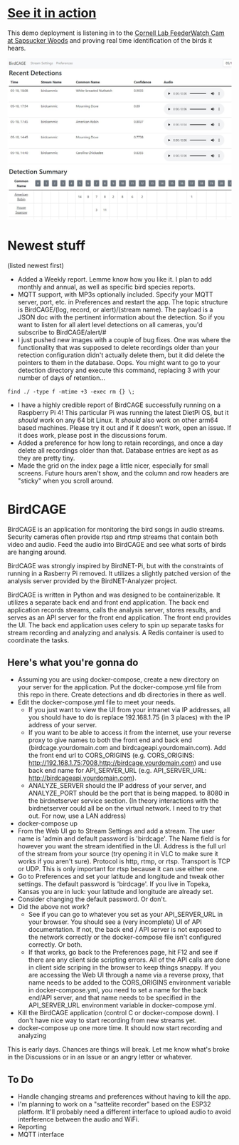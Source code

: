 # [See it in action](http://demo.birdcage.rocks/)
This demo deployment is listening in to the [Cornell Lab FeederWatch Cam at Sapsucker Woods](https://www.youtube.com/watch?v=N609loYkFJo)
and proving real time identification of the birds it hears.

![BirdCAGE Screenshot](birdcage.JPG)

# Newest stuff
(listed newest first)
- Added a Weekly report. Lemme know how you like it. I plan to add monthly and annual, as well as specific bird species reports.
- MQTT support, with MP3s optionally included. Specify your MQTT server, port, etc. in Preferences and restart the app. The topic
structure is BirdCAGE/(log, record, or alert)/(stream name). The payload is a JSON doc with the pertinent information about
the detection. So if you want to listen for all alert level detections on all cameras, you'd subscribe to BirdCAGE/alert/#
- I just pushed new images with a couple of bug fixes. One was where the functionality that was supposed to delete recordings
older than your retection configuration didn't actually delete them, but it did delete the pointers to them in the database. Oops.
You might want to go to your detection directory and execute this command, replacing 3 with your number of days of retention...
```
find ./ -type f -mtime +3 -exec rm {} \;
```
- I have a highly credible report of BirdCAGE successfully running on a Raspberry Pi 4! This particular Pi was running the latest
DietPi OS, but it _should_ work on any 64 bit Linux. It _should_ also work on other arm64 based machines. Please try it out and if it
doesn't work, open an issue. If it does work, please post in the discussions forum.
- Added a preference for how long to retain recordings, and once a day delete all recordings older than that. Database
entries are kept as as they are pretty tiny.
- Made the grid on the index page a little nicer, especially for small screens. Future hours aren't show, and the column and row headers are
"sticky" when you scroll around.

# BirdCAGE
BirdCAGE is an application for monitoring the bird songs in audio streams. Security cameras often provide
rtsp and rtmp streams that contain both video and audio. Feed the audio into BirdCAGE and see what sorts of birds are hanging around.

BirdCAGE was strongly inspired by BirdNET-Pi, but with the constraints of running in a Rasberry Pi removed. It utilizes
a slightly patched version of the analysis server provided by the BirdNET-Analyzer project. 

BirdCAGE is written in Python and was designed to be containerizable. It utilizes a separate back end and front end application.
The back end application records streams, calls the analysis server, stores results, and serves as an API server for the front end
application. The front end provides the UI. The back end application uses celery to spin up separate tasks for stream recording
and analyzing and analysis. A Redis container is used to coordinate the tasks.

## Here's what you're gonna do
- Assuming you are using docker-compose, create a new directory on your server for the application. Put the docker-compose.yml
file from this repo in there. Create detections and db directories in there as well.
- Edit the docker-compose.yml file to meet your needs.
    - If you just want to view the UI from your intranet via IP addresses,
all you should have to do is replace 192.168.1.75 (in 3 places) with the IP address of your server.
    - If you want to be able to access it
from the internet, use your reverse proxy to give names to both the front end and back end (birdcage.yourdomain.com and
birdcageapi.yourdomain.com). Add the front end url to CORS_ORIGINS (e.g. CORS_ORIGINS: http://192.168.1.75:7008,http://birdcage.yourdomain.com)
and use back end name for API_SERVER_URL (e.g. API_SERVER_URL: http://birdcageapi.yourdomain.com).
    - ANALYZE_SERVER should the IP address of your server, and ANALYZE_PORT should be the port that is being mapped. 
to 8080 in the birdnetserver service section. (In theory interactions with the birdnetserver could all be on the virtual 
network. I need to try that out. For now, use a LAN address)
- docker-compose up
- From the Web UI go to Stream Settings and add a stream. The user name is 'admin and default password is 'birdcage'. 
The Name field is for however you want the stream identified in the
UI. Address is the full url of the stream from your source (try opening it in VLC to make sure it works if you aren't sure).
Protocol is http, rtmp, or rtsp. Transport is TCP or UDP. This is only important for rtsp because it can use either one.
- Go to Preferences and set your latitude and longitude and tweak other settings. The default password is 'birdcage'. 
If you live in Topeka, Kansas you are
in luck: your latitude and longitude are already set.
- Consider changing the default password. Or don't.
- Did the above not work?
    - See if you can go to whatever you set as your API_SERVER_URL in your browser. You should see a (very incomplete) UI of API documentation.
    If not, the back end / API server is not exposed to the network correctly or the docker-compose file isn't configured correctly. Or both.
    - If that works, go back to the Preferences page, hit F12 and see if there are any client side scripting errors. All of the API
    calls are done in client side scriping in the browser to keep things snappy. If you are accessing the Web UI through a name via a reverse
    proxy, that name needs to be added to the CORS_ORIGINS environment variable in docker-compose.yml, you need to set a name for the back end/API server, and that name
    needs to be specified in the API_SERVER_URL environment variable in docker-compose.yml.
- Kill the BirdCAGE application (control C or docker-compose down). I don't have nice way to start recording from new streams yet.
- docker-compose up one more time. It should now start recording and analyzing

This is early days. Chances are things will break. Let me know what's broke in the Discussions or in an Issue or an angry
letter or whatever.

## To Do
- Handle changing streams and preferences without having to kill the app.
- I'm planning to work on a "sattelite recorder" based on the ESP32 platform. It'll probably need a different interface to upload audio
to avoid interference between the audio and WiFi.
- Reporting
- MQTT interface
